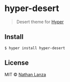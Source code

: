 # hyper-desert

> Desert theme for [Hyper](https://hyper.is)

## Install

```
$ hyper install hyper-desert
```

## License

MIT © [Nathan Lanza](https://www.lanza.io)
